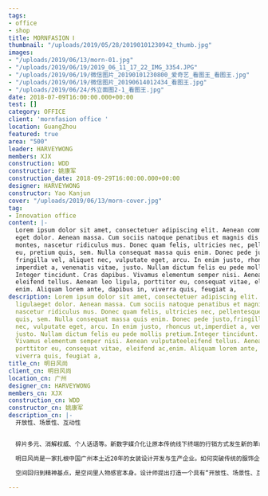 ```yaml
---
tags:
- office
- shop
title: MORNFASION Ⅰ
thumbnail: "/uploads/2019/05/28/20190101230942_thumb.jpg"
images:
- "/uploads/2019/06/13/morn-01.jpg"
- "/uploads/2019/06/19/2019_06_11_17_22_IMG_3354.JPG"
- "/uploads/2019/06/19/微信图片_20190101230800_爱奇艺_看图王_看图王.jpg"
- "/uploads/2019/06/19/微信图片_20190614012434_看图王.jpg"
- "/uploads/2019/06/24/外立面图2-1_看图王.jpg"
date: 2018-07-09T16:00:00.000+00:00
test: []
category: OFFICE
client: 'mornfasion office '
location: GuangZhou
featured: true
area: "500"
leader: HARVEYWONG
members: XJX
construction: WDD
constructior: 姚康军
construction_date: 2018-09-29T16:00:00.000+00:00
designer: HARVEYWONG
constructor: Yao Kanjun
cover: "/uploads/2019/06/13/morn-cover.jpg"
tag:
- Innovation office
content: |-
  Lorem ipsum dolor sit amet, consectetuer adipiscing elit. Aenean commodo ligula
  eget dolor. Aenean massa. Cum sociis natoque penatibus et magnis dis parturient
  montes, nascetur ridiculus mus. Donec quam felis, ultricies nec, pellentesque
  eu, pretium quis, sem. Nulla consequat massa quis enim. Donec pede justo,
  fringilla vel, aliquet nec, vulputate eget, arcu. In enim justo, rhoncus ut,
  imperdiet a, venenatis vitae, justo. Nullam dictum felis eu pede mollis pretium.
  Integer tincidunt. Cras dapibus. Vivamus elementum semper nisi. Aenean vulputate
  eleifend tellus. Aenean leo ligula, porttitor eu, consequat vitae, eleifend ac,
  enim. Aliquam lorem ante, dapibus in, viverra quis, feugiat a,
description: Lorem ipsum dolor sit amet, consectetuer adipiscing elit. Aenean commodo
  ligulaeget dolor. Aenean massa. Cum sociis natoque penatibus et magnis dis parturientmontes,
  nascetur ridiculus mus. Donec quam felis, ultricies nec, pellentesqueeu, pretium
  quis, sem. Nulla consequat massa quis enim. Donec pede justo,fringilla vel, aliquet
  nec, vulputate eget, arcu. In enim justo, rhoncus ut,imperdiet a, venenatis vitae,
  justo. Nullam dictum felis eu pede mollis pretium.Integer tincidunt. Cras dapibus.
  Vivamus elementum semper nisi. Aenean vulputateeleifend tellus. Aenean leo ligula,
  porttitor eu, consequat vitae, eleifend ac,enim. Aliquam lorem ante, dapibus in,
  viverra quis, feugiat a,
title_cn: 明日风尚
client_cn: 明日风尚
location_cn: 广州
designer_cn: HARVEYWONG
members_cn: XJX
construction_cn: WDD
constructor_cn: 姚康军
description_cn: |-
  开放性、场景性、互动性


  碎片多元、消解权威、个人话语等。新数字媒介化让原本传统线下终端的行销方式发生新的革命潮流。行销状态的改变决定物理空间转变。

  明日风尚是一家扎根中国广州本土近20年的女装设计开发与生产企业。如何突破传统的服饰企业思维，在新办公空间中进行创新设计？

  空间回归到精神基点，是空间里人物感官本身。设计师提出打造一个具有“开放性、场景性、互动性”的新型办公空间，与明日风尚未来发展规划处服饰外生活方式多品类变革发展方向不谋而合。明日风尚委托另奕可能对新的办公空间进行大刀阔斧的设计改造。

---
```


